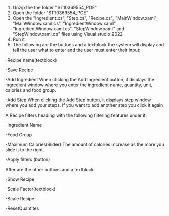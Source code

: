 1. Unzip the the folder "ST10369554_POE"
2. Open the folder "ST10369554_POE"
3. Open the "Ingredient.cs", "Step.cs", "Recipe.cs", "MainWindow.xaml", "MainWindow.xaml.cs", "IngredientWindow.xaml", "IngredientWindow.xaml.cs", 
 "StepWindow.xaml" and "StepWindow.xaml.cs" files using Visual studio 2022
4. Run it
5. The following are the buttons and a textblock the system will display and tell the user what to enter and the user must enter their 
input:

-Recipe name(textblock)

-Save Recipe

-Add Ingredient
When clicking the Add Ingredient button, it displays the ingredient window where you enter the ingredient
name, quantity, unit, calories and food group.

-Add Step
When clicking the Add Step button, it displays step window where you add your steps. If you want to add
another step you click it again

A Recipe filters heading with the following filtering features under it:

-Ingredient Name

-Food Group

-Maximum Calories(Slider)
The amount of calories increase as the more you slide it to the right.

-Apply filters (button)

After are the other buttons and a textblock:

-Show Recipe

-Scale Factor(textblock)

-Scale Recipe

-ResetQuantites
